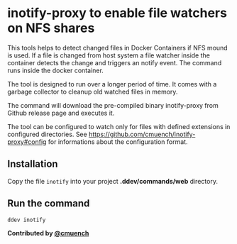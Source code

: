 # inotify-proxy to enable file watchers on NFS shares

This tools helps to detect changed files in Docker Containers if NFS mound is used.
If a file is changed from host system a file watcher inside the container detects the change and triggers an notify event. The command runs inside the docker container.

The tool is designed to run over a longer period of time. It comes with a garbage collector to cleanup old watched files in memory.

The command will download the pre-compiled binary inotify-proxy from Github release page and executes it.

The tool can be configured to watch only for files with defined extensions in configured directories.
See https://github.com/cmuench/inotify-proxy#config for informations about the configuration format.

## Installation

Copy the file `inotify` into your project **.ddev/commands/web** directory.

## Run the command

```sh
ddev inotify
```

**Contributed by [@cmuench](https://github.com/cmuench)**
